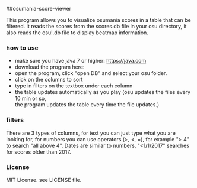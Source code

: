 

##osumania-score-viewer

This program allows you to visualize osumania scores in a table that can be filtered.
It reads the scores from the scores.db file in your osu directory,
it also reads the osu!.db file to display beatmap information.

### how to use

* make sure you have java 7 or higher: https://java.com
* download the program here: 
* open the program, click "open DB" and select your osu folder.
* click on the columns to sort
* type in filters on the textbox under each column
* the table updates automatically as you play (osu updates the files every 10 min or so,\
the program updates the table every time the file updates.)

### filters

There are 3 types of columns, for text you can just type what you are looking for,
for numbers you can use operators (>, <, =), for example "> 4" to search "all above 4".
Dates are similar to numbers, "<1/1/2017" searches for scores older than 2017.

### License

MIT License. see LICENSE file.
